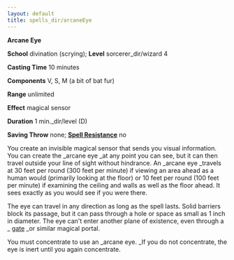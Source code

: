 ```yaml
---
layout: default
title: spells_dir/arcaneEye
---
```

 **Arcane Eye**

**School** divination (scrying); **Level** sorcerer_dir/wizard 4

**Casting Time** 10 minutes

**Components** V, S, M (a bit of bat fur)

**Range** unlimited

**Effect** magical sensor

**Duration** 1 min._dir/level (D)

**Saving Throw** none; **[Spell Resistance](../../glossary#_spell-resistance)** no

You create an invisible magical sensor that sends you visual information. You can create the _arcane eye _at any point you can see, but it can then travel outside your line of sight without hindrance. An _arcane eye _travels at 30 feet per round (300 feet per minute) if viewing an area ahead as a human would (primarily looking at the floor) or 10 feet per round (100 feet per minute) if examining the ceiling and walls as well as the floor ahead. It sees exactly as you would see if you were there.

The eye can travel in any direction as long as the spell lasts. Solid barriers block its passage, but it can pass through a hole or space as small as 1 inch in diameter. The eye can't enter another plane of existence, even through a _ [gate](../gate#_gate) _or similar magical portal.

You must concentrate to use an _arcane eye. _If you do not concentrate, the eye is inert until you again concentrate.

